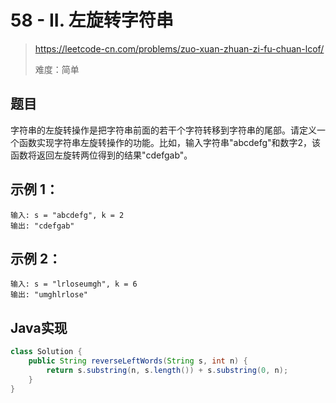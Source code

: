 # 58 - II. 左旋转字符串

> https://leetcode-cn.com/problems/zuo-xuan-zhuan-zi-fu-chuan-lcof/
>
> 难度：简单

## 题目

字符串的左旋转操作是把字符串前面的若干个字符转移到字符串的尾部。请定义一个函数实现字符串左旋转操作的功能。比如，输入字符串"abcdefg"和数字2，该函数将返回左旋转两位得到的结果"cdefgab"。

## 示例 1：

```
输入: s = "abcdefg", k = 2
输出: "cdefgab"
```

## 示例 2：

```
输入: s = "lrloseumgh", k = 6
输出: "umghlrlose"
```

## Java实现

```java
class Solution {
    public String reverseLeftWords(String s, int n) {
        return s.substring(n, s.length()) + s.substring(0, n);
    }
}
```

